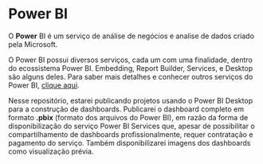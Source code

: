 # Power BI

O **Power** BI é um serviço de análise de negócios e analise de dados criado pela Microsoft. 

O Power BI possui diversos serviços, cada um com uma finalidade, dentro do ecossistema Power BI. Embedding, Report Builder, Services, e Desktop são alguns deles. Para saber mais detalhes e conhecer outros serviços do Power BI, [clique aqui](https://www.microsoft.com/pt-br/power-platform/products/power-bi). 

Nesse repositório, estarei publicando projetos usando o Power BI Desktop para a construção de dashboards. Publicarei o dashboard completo em formato **.pbix** (formato dos arquivos do Power BI), em razão da forma de disponibilização do serviço Power BI Services que, apesar de possibilitar o compartilhamento de dashboards profissionalmente, requer contratação e pagamento do serviço. Também disponibilizarei imagens dos dashboards como visualização prévia. 
